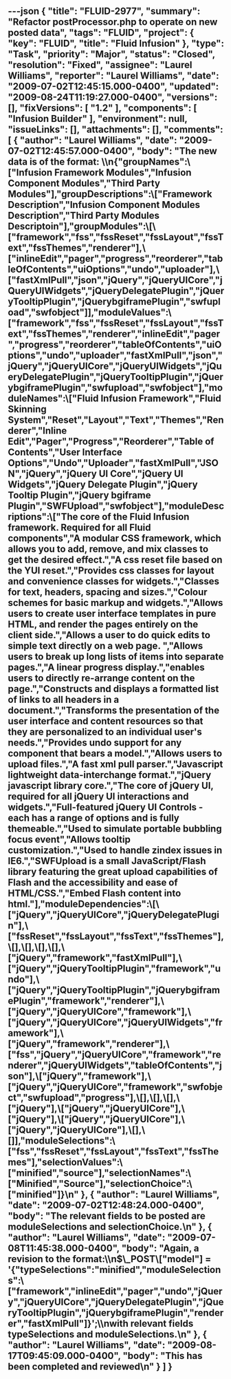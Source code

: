 ---json
{
  "title": "FLUID-2977",
  "summary": "Refactor postProcessor.php to operate on new posted data",
  "tags": "FLUID",
  "project": {
    "key": "FLUID",
    "title": "Fluid Infusion"
  },
  "type": "Task",
  "priority": "Major",
  "status": "Closed",
  "resolution": "Fixed",
  "assignee": "Laurel Williams",
  "reporter": "Laurel Williams",
  "date": "2009-07-02T12:45:15.000-0400",
  "updated": "2009-08-24T11:19:27.000-0400",
  "versions": [],
  "fixVersions": [
    "1.2"
  ],
  "components": [
    "Infusion Builder"
  ],
  "environment": null,
  "issueLinks": [],
  "attachments": [],
  "comments": [
    {
      "author": "Laurel Williams",
      "date": "2009-07-02T12:45:57.000-0400",
      "body": "The new data is of the format: \\\n{\"groupNames\":\\[\"Infusion Framework Modules\",\"Infusion Component Modules\",\"Third Party Modules\"],\"groupDescriptions\":\\[\"Framework Description\",\"Infusion Component Modules Description\",\"Third Party Modules Descriptoin\"],\"groupModules\":\\[\\[\"framework\",\"fss\",\"fssReset\",\"fssLayout\",\"fssText\",\"fssThemes\",\"renderer\"],\\[\"inlineEdit\",\"pager\",\"progress\",\"reorderer\",\"tableOfContents\",\"uiOptions\",\"undo\",\"uploader\"],\\[\"fastXmlPull\",\"json\",\"jQuery\",\"jQueryUICore\",\"jQueryUIWidgets\",\"jQueryDelegatePlugin\",\"jQueryTooltipPlugin\",\"jQuerybgiframePlugin\",\"swfupload\",\"swfobject\"]],\"moduleValues\":\\[\"framework\",\"fss\",\"fssReset\",\"fssLayout\",\"fssText\",\"fssThemes\",\"renderer\",\"inlineEdit\",\"pager\",\"progress\",\"reorderer\",\"tableOfContents\",\"uiOptions\",\"undo\",\"uploader\",\"fastXmlPull\",\"json\",\"jQuery\",\"jQueryUICore\",\"jQueryUIWidgets\",\"jQueryDelegatePlugin\",\"jQueryTooltipPlugin\",\"jQuerybgiframePlugin\",\"swfupload\",\"swfobject\"],\"moduleNames\":\\[\"Fluid Infusion Framework\",\"Fluid Skinning System\",\"Reset\",\"Layout\",\"Text\",\"Themes\",\"Renderer\",\"Inline Edit\",\"Pager\",\"Progress\",\"Reorderer\",\"Table of Contents\",\"User Interface Options\",\"Undo\",\"Uploader\",\"fastXmlPull\",\"JSON\",\"jQuery\",\"jQuery UI Core\",\"jQuery UI Widgets\",\"jQuery Delegate Plugin\",\"jQuery Tooltip Plugin\",\"jQuery bgiframe Plugin\",\"SWFUpload\",\"swfobject\"],\"moduleDescriptions\":\\[\"The core of the Fluid Infusion framework. Required for all Fluid components\",\"A modular CSS framework, which allows you to add, remove, and mix classes to get the desired effect.\",\"A css reset file based on the YUI reset.\",\"Provides css classes for layout and convenience classes for widgets.\",\"Classes for text, headers, spacing and sizes.\",\"Colour schemes for basic markup and widgets.\",\"Allows users to create user interface templates in pure HTML, and render the pages entirely on the client side.\",\"Allows a user to do quick edits to simple text directly on a web page. \",\"Allows users to break up long lists of items into separate pages.\",\"A linear progress display.\",\"enables users to directly re-arrange content on the page.\",\"Constructs and displays a formatted list of links to all headers in a document.\",\"Transforms the presentation of the user interface and content resources so that they are personalized to an individual user's needs.\",\"Provides undo support for any component that bears a model.\",\"Allows users to upload files.\",\"A fast xml pull parser.\",\"Javascript lightweight data-interchange format.\",\"jQuery javascript library core.\",\"The core of jQuery UI, required for all jQuery UI interactions and widgets.\",\"Full-featured jQuery UI Controls - each has a range of options and is fully themeable.\",\"Used to simulate portable bubbling focus event\",\"Allows tooltip customization.\",\"Used to handle zindex issues in IE6.\",\"SWFUpload is a small JavaScript/Flash library featuring the great upload capabilities of Flash and the accessibility and ease of HTML/CSS.\",\"Embed Flash content into html.\"],\"moduleDependencies\":\\[\\[\"jQuery\",\"jQueryUICore\",\"jQueryDelegatePlugin\"],\\[\"fssReset\",\"fssLayout\",\"fssText\",\"fssThemes\"],\\[],\\[],\\[],\\[],\\[\"jQuery\",\"framework\",\"fastXmlPull\"],\\[\"jQuery\",\"jQueryTooltipPlugin\",\"framework\",\"undo\"],\\[\"jQuery\",\"jQueryTooltipPlugin\",\"jQuerybgiframePlugin\",\"framework\",\"renderer\"],\\[\"jQuery\",\"jQueryUICore\",\"framework\"],\\[\"jQuery\",\"jQueryUICore\",\"jQueryUIWidgets\",\"framework\"],\\[\"jQuery\",\"framework\",\"renderer\"],\\[\"fss\",\"jQuery\",\"jQueryUICore\",\"framework\",\"renderer\",\"jQueryUIWidgets\",\"tableOfContents\",\"json\"],\\[\"jQuery\",\"framework\"],\\[\"jQuery\",\"jQueryUICore\",\"framework\",\"swfobject\",\"swfupload\",\"progress\"],\\[],\\[],\\[],\\[\"jQuery\"],\\[\"jQuery\",\"jQueryUICore\"],\\[\"jQuery\"],\\[\"jQuery\",\"jQueryUICore\"],\\[\"jQuery\",\"jQueryUICore\"],\\[],\\[]],\"moduleSelections\":\\[\"fss\",\"fssReset\",\"fssLayout\",\"fssText\",\"fssThemes\"],\"selectionValues\":\\[\"minified\",\"source\"],\"selectionNames\":\\[\"Minified\",\"Source\"],\"selectionChoice\":\\[\"minified\"]}\n"
    },
    {
      "author": "Laurel Williams",
      "date": "2009-07-02T12:48:24.000-0400",
      "body": "The relevant fields to be posted are moduleSelections and selectionChoice.\n"
    },
    {
      "author": "Laurel Williams",
      "date": "2009-07-08T11:45:38.000-0400",
      "body": "Again, a revision to the format:\\\n$\\_POST\\[\"model\"] = '{\"typeSelections\":\"minified\",\"moduleSelections\":\\[\"framework\",\"inlineEdit\",\"pager\",\"undo\",\"jQuery\",\"jQueryUICore\",\"jQueryDelegatePlugin\",\"jQueryTooltipPlugin\",\"jQuerybgiframePlugin\",\"renderer\",\"fastXmlPull\"]}';\\\nwith relevant fields typeSelections and moduleSelections.\n"
    },
    {
      "author": "Laurel Williams",
      "date": "2009-08-17T09:45:09.000-0400",
      "body": "This has been completed and reviewed\n"
    }
  ]
}
---

        
